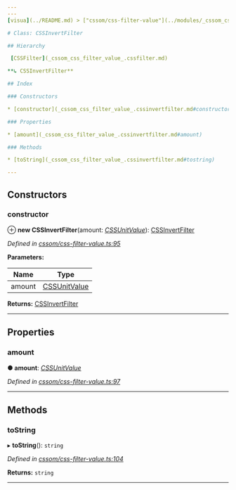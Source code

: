 ```yaml
---
---
[visua](../README.md) > ["cssom/css-filter-value"](../modules/_cssom_css_filter_value_.md) > [CSSInvertFilter](../classes/_cssom_css_filter_value_.cssinvertfilter.md)

# Class: CSSInvertFilter

## Hierarchy

 [CSSFilter](_cssom_css_filter_value_.cssfilter.md)

**↳ CSSInvertFilter**

## Index

### Constructors

* [constructor](_cssom_css_filter_value_.cssinvertfilter.md#constructor)

### Properties

* [amount](_cssom_css_filter_value_.cssinvertfilter.md#amount)

### Methods

* [toString](_cssom_css_filter_value_.cssinvertfilter.md#tostring)

---
```


## Constructors

<a id="constructor"></a>

###  constructor

⊕ **new CSSInvertFilter**(amount: *[CSSUnitValue](_cssom_css_unit_value_.cssunitvalue.md)*): [CSSInvertFilter](_cssom_css_filter_value_.cssinvertfilter.md)

*Defined in [cssom/css-filter-value.ts:95](https://github.com/umbopepato/visua/blob/221e6a0/src/cssom/css-filter-value.ts#L95)*

**Parameters:**

| Name | Type |
| ------ | ------ |
| amount | [CSSUnitValue](_cssom_css_unit_value_.cssunitvalue.md) |

**Returns:** [CSSInvertFilter](_cssom_css_filter_value_.cssinvertfilter.md)

___

## Properties

<a id="amount"></a>

###  amount

**● amount**: *[CSSUnitValue](_cssom_css_unit_value_.cssunitvalue.md)*

*Defined in [cssom/css-filter-value.ts:97](https://github.com/umbopepato/visua/blob/221e6a0/src/cssom/css-filter-value.ts#L97)*

___

## Methods

<a id="tostring"></a>

###  toString

▸ **toString**(): `string`

*Defined in [cssom/css-filter-value.ts:104](https://github.com/umbopepato/visua/blob/221e6a0/src/cssom/css-filter-value.ts#L104)*

**Returns:** `string`

___

